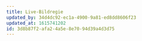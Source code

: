 ```yaml
---
title: Live-Bildregie
updated_by: 34d4dc92-ec1a-4900-9a81-ed8dd8606f23
updated_at: 1615741202
id: 3d8b87f2-afa2-4a5e-8e70-94d39a4d3d75
---
```

